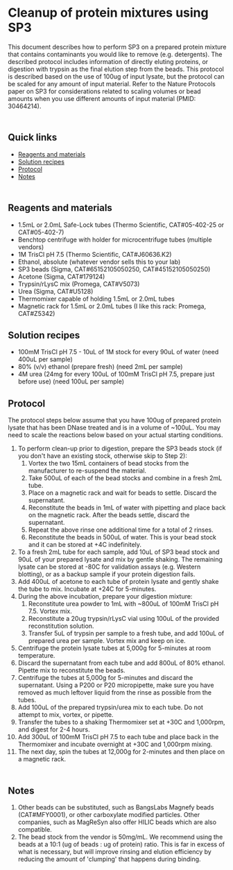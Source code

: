 # Cleanup of protein mixtures using SP3 <!-- omit in toc -->

This document describes how to perform SP3 on a prepared protein mixture that contains contaminants you would like to remove (e.g. detergents). The described protocol includes information of directly eluting proteins, or digestion with trypsin as the final elution step from the beads. This protocol is described based on the use of 100ug of input lysate, but the protocol can be scaled for any amount of input material. Refer to the Nature Protocols paper on SP3 for considerations related to scaling volumes or bead amounts when you use different amounts of input material (PMID: 30464214).

<hr style="height:6pt; visibility:hidden;" />

## Quick links <!-- omit in toc -->

- [Reagents and materials](#reagents-and-materials)
- [Solution recipes](#solution-recipes)
- [Protocol](#protocol)
- [Notes](#notes)

<hr style="height:6pt; visibility:hidden;" />

<span id="reagents-and-materials"></span>

## Reagents and materials

- 1.5mL or 2.0mL Safe-Lock tubes (Thermo Scientific, CAT#05-402-25 or CAT#05-402-7)
- Benchtop centrifuge with holder for microcentrifuge tubes (multiple vendors)
- 1M TrisCl pH 7.5 (Thermo Scientific, CAT#J60636.K2)
- Ethanol, absolute (whatever vendor sells this to your lab)
- SP3 beads (Sigma, CAT#65152105050250, CAT#45152105050250)
- Acetone (Sigma, CAT#179124)
- Trypsin/rLysC mix (Promega, CAT#V5073)
- Urea (Sigma, CAT#U5128)
- Thermomixer capable of holding 1.5mL or 2.0mL tubes
- Magnetic rack for 1.5mL or 2.0mL tubes (I like this rack: Promega, CAT#Z5342)

<span id="solution-recipes"></span>

## Solution recipes

- 100mM TrisCl pH 7.5 - 10uL of 1M stock for every 90uL of water (need 400uL per sample)
- 80% (v/v) ethanol (prepare fresh) (need 2mL per sample)
- 4M urea (24mg for every 100uL of 100mM TrisCl pH 7.5, prepare just before use) (need 100uL per sample)

<span id="protocol"></span>

## Protocol

The protocol steps below assume that you have 100ug of prepared protein lysate that has been DNase treated and is in a volume of ~100uL. You may need to scale the reactions below based on your actual starting conditions. 

1. To perform clean-up prior to digestion, prepare the SP3 beads stock (if you don't have an existing stock, otherwise skip to Step 2):
    1. Vortex the two 15mL containers of bead stocks from the manufacturer to re-suspend the material.
    2. Take 500uL of each of the bead stocks and combine in a fresh 2mL tube.
    3. Place on a magnetic rack and wait for beads to settle. Discard the supernatant.
    4. Reconstitute the beads in 1mL of water with pipetting and place back on the magnetic rack. After the beads settle, discard the supernatant.
    5. Repeat the above rinse one additional time for a total of 2 rinses.
    6. Reconstitute the beads in 500uL of water. This is your bead stock and it can be stored at +4C indefinitely.
2. To a fresh 2mL tube for each sample, add 10uL of SP3 bead stock and 90uL of your prepared lysate and mix by gentle shaking. The remaining lysate can be stored at -80C for validation assays (e.g. Western blotting), or as a backup sample if your protein digestion fails.
3. Add 400uL of acetone to each tube of protein lysate and gently shake the tube to mix. Incubate at +24C for 5-minutes.
4. During the above incubation, prepare your digestion mixture:
    1. Reconstitute urea powder to 1mL with ~800uL of 100mM TrisCl pH 7.5. Vortex mix.
    2. Reconstitute a 20ug trypsin/rLysC vial using 100uL of the provided reconstitution solution.
    3. Transfer 5uL of trypsin per sample to a fresh tube, and add 100uL of prepared urea per sample. Vortex mix and keep on ice.
5. Centrifuge the protein lysate tubes at 5,000g for 5-minutes at room temperature.
6. Discard the supernatant from each tube and add 800uL of 80% ethanol. Pipette mix to reconstitute the beads.
7. Centrifuge the tubes at 5,000g for 5-minutes and discard the supernatant. Using a P200 or P20 micropipette, make sure you have removed as much leftover liquid from the rinse as possible from the tubes.
8. Add 100uL of the prepared trypsin/urea mix to each tube. Do not attempt to mix, vortex, or pipette.
9. Transfer the tubes to a shaking Thermomixer set at +30C and 1,000rpm, and digest for 2-4 hours.
10. Add 300uL of 100mM TrisCl pH 7.5 to each tube and place back in the Thermomixer and incubate overnight at +30C and 1,000rpm mixing.
11. The next day, spin the tubes at 12,000g for 2-minutes and then place on a magnetic rack.

<hr style="height:6pt; visibility:hidden;" />

<span id="notes"></span>

## Notes

1. Other beads can be substituted, such as BangsLabs Magnefy beads (CAT#MFY0001), or other carboxylate modified particles. Other companies, such as MagReSyn also offer HILIC beads which are also compatible.
2. The bead stock from the vendor is 50mg/mL. We recommend using the beads at a 10:1 (ug of beads : ug of protein) ratio. This is far in excess of what is necessary, but will improve rinsing and elution efficiency by reducing the amount of 'clumping' that happens during binding.